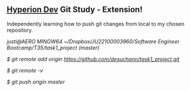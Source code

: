 <a href="https://github.com/desuchann/hyperion_dev"> Hyperion Dev</a> Git Study - Extension!
--
Independently learning how to push git changes from local to my chosen repository.

<i>
justi@AERO MINGW64 ~/Dropbox/JU22100003960/Software Engineer Bootcamp/T35/task1_project (master)

$ git remote add origin https://github.com/desuchann/task1_project.git

$ git remote -v

$ git push origin master </i>
